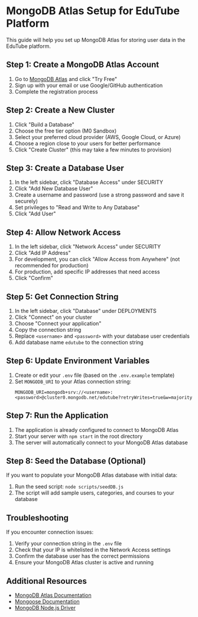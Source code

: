 # MongoDB Atlas Setup for EduTube Platform

This guide will help you set up MongoDB Atlas for storing user data in the EduTube platform.

## Step 1: Create a MongoDB Atlas Account

1. Go to [MongoDB Atlas](https://www.mongodb.com/cloud/atlas) and click "Try Free"
2. Sign up with your email or use Google/GitHub authentication
3. Complete the registration process

## Step 2: Create a New Cluster

1. Click "Build a Database"
2. Choose the free tier option (M0 Sandbox)
3. Select your preferred cloud provider (AWS, Google Cloud, or Azure)
4. Choose a region close to your users for better performance
5. Click "Create Cluster" (this may take a few minutes to provision)

## Step 3: Create a Database User

1. In the left sidebar, click "Database Access" under SECURITY
2. Click "Add New Database User"
3. Create a username and password (use a strong password and save it securely)
4. Set privileges to "Read and Write to Any Database"
5. Click "Add User"

## Step 4: Allow Network Access

1. In the left sidebar, click "Network Access" under SECURITY
2. Click "Add IP Address"
3. For development, you can click "Allow Access from Anywhere" (not recommended for production)
4. For production, add specific IP addresses that need access
5. Click "Confirm"

## Step 5: Get Connection String

1. In the left sidebar, click "Database" under DEPLOYMENTS
2. Click "Connect" on your cluster
3. Choose "Connect your application"
4. Copy the connection string
5. Replace `<username>` and `<password>` with your database user credentials
6. Add database name `edutube` to the connection string

## Step 6: Update Environment Variables

1. Create or edit your `.env` file (based on the `.env.example` template)
2. Set `MONGODB_URI` to your Atlas connection string:
   ```
   MONGODB_URI=mongodb+srv://<username>:<password>@cluster0.mongodb.net/edutube?retryWrites=true&w=majority
   ```

## Step 7: Run the Application

1. The application is already configured to connect to MongoDB Atlas
2. Start your server with `npm start` in the root directory
3. The server will automatically connect to your MongoDB Atlas database

## Step 8: Seed the Database (Optional)

If you want to populate your MongoDB Atlas database with initial data:

1. Run the seed script: `node scripts/seedDB.js`
2. The script will add sample users, categories, and courses to your database

## Troubleshooting

If you encounter connection issues:

1. Verify your connection string in the `.env` file
2. Check that your IP is whitelisted in the Network Access settings
3. Confirm the database user has the correct permissions
4. Ensure your MongoDB Atlas cluster is active and running

## Additional Resources

- [MongoDB Atlas Documentation](https://docs.atlas.mongodb.com/)
- [Mongoose Documentation](https://mongoosejs.com/docs/)
- [MongoDB Node.js Driver](https://mongodb.github.io/node-mongodb-native/)
